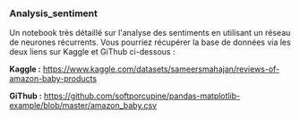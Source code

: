 ### **Analysis_sentiment**

Un notebook très détaillé sur l'analyse des sentiments en utilisant un réseau de neurones récurrents. Vous pourriez récupérer la base de données via les deux liens sur Kaggle et GiThub ci-dessous :

**Kaggle :** https://www.kaggle.com/datasets/sameersmahajan/reviews-of-amazon-baby-products

**GiThub :** https://github.com/softporcupine/pandas-matplotlib-example/blob/master/amazon_baby.csv

